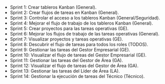 - Sprint 1: Crear tableros Kanban (General).
- Sprint 2: Crear flujos de tareas en Kanban (General).
- Sprint 3: Controlar el acceso a los tableros Kanban (General/Seguridad).
- Sprint 4: Mejorar el flujo de trabajo de los tableros Kanban (General).
- Sprint 5: Crear proyectos para las tareas operativas (GE).
- Sprint 6: Mejorar los flujos de trabajo de las tareas operativas (General).
- Sprint 7: Visualizar proyectos y tareas operativas (GE).
- Sprint 8: Descubrir el flujo de tareas para todos los roles (TODOS).
- Sprint 9: Gestionar las tareas del Gestor Empresarial (GE).
- Sprint 10: Visualizar el flujo de tareas del Gestor Empresarial (GE).
- Sprint 11: Gestionar las tareas del Gestor de Área (GA).
- Sprint 12: Visualizar el flujo de tareas del Gestor de Área (GA).
- Sprint 13: Gestionar las tareas del Líder de Área (LA).
- Sprint 14: Gestionar la ejecución de tareas del Técnico (Técnico).